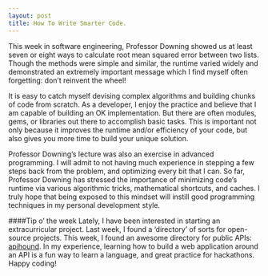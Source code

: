 ```yaml
---  
layout: post  
title: How To Write Smarter Code.  
---
```


This week in software engineering, Professor Downing showed us at least seven or eight ways to calculate root mean squared error between two lists. Though the methods were simple and similar, the runtime varied widely and demonstrated an extremely important message which I find myself often forgetting: don’t reinvent the wheel!

It is easy to catch myself devising complex algorithms and building chunks of code from scratch. As a developer, I enjoy the practice and believe that I am capable of building an OK implementation. But there are often modules, gems, or libraries out there to accomplish basic tasks. This is important not only because it improves the runtime and/or efficiency of your code, but also gives you more time to build your unique solution.

Professor Downing’s lecture was also an exercise in advanced programming. I will admit to not having much experience in stepping a few steps back from the problem, and optimizing every bit that I can. So far, Professor Downing has stressed the importance of minimizing code’s runtime via various algorithmic tricks, mathematical shortcuts, and caches. I truly hope that being exposed to this mindset will instill good programming techniques in my personal development style.

####Tip o’ the week
Lately, I have been interested in starting an extracurricular project. Last week, I found a ‘directory’ of sorts for open-source projects. This week, I found an awesome directory for public APIs: [apihound](http://apihound.com/apifinder). In my experience, learning how to build a web application around an API is a fun way to learn a language, and great practice for hackathons. Happy coding!